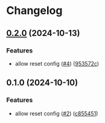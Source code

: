 # Changelog

## [0.2.0](https://github.com/ivannovazzi/dynamover/compare/v0.1.0...v0.2.0) (2024-10-13)


### Features

* allow reset config ([#4](https://github.com/ivannovazzi/dynamover/issues/4)) ([953572c](https://github.com/ivannovazzi/dynamover/commit/953572c6a8358a14f9e6af34eb1dfba4375b2f3d))

## 0.1.0 (2024-10-10)


### Features

* allow reset config ([#2](https://github.com/ivannovazzi/versioner/issues/2)) ([c855451](https://github.com/ivannovazzi/versioner/commit/c855451a39a576b82faa81f3311b327192549a33))
